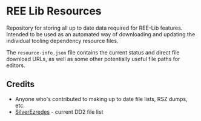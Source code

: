 # REE Lib Resources
Repository for storing all up to date data required for REE-Lib features. Intended to be used as an automated way of downloading and updating the individual tooling dependency resource files.

The `resource-info.json` file contains the current status and direct file download URLs, as well as some other potentially useful file paths for editors.

## Credits
- Anyone who's contributed to making up to date file lists, RSZ dumps, etc.
- [SilverEzredes](https://github.com/SilverEzredes) - current DD2 file list
